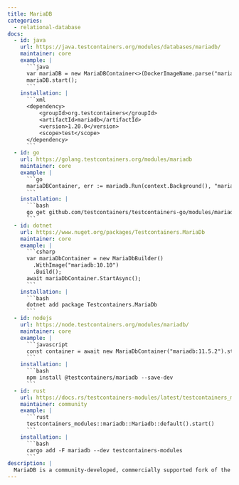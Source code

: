 ```yaml
---
title: MariaDB
categories:
  - relational-database
docs:
  - id: java
    url: https://java.testcontainers.org/modules/databases/mariadb/
    maintainer: core
    example: |
      ```java
      var mariaDB = new MariaDBContainer<>(DockerImageName.parse("mariadb:10.5.5"));
      mariaDB.start();
      ```
    installation: |
      ```xml
      <dependency>
          <groupId>org.testcontainers</groupId>
          <artifactId>mariadb</artifactId>
          <version>1.20.0</version>
          <scope>test</scope>
      </dependency>
      ```
  - id: go
    url: https://golang.testcontainers.org/modules/mariadb
    maintainer: core
    example: |
      ```go
      mariaDBContainer, err := mariadb.Run(context.Background(), "mariadb:11.0.3")
      ```
    installation: |
      ```bash
      go get github.com/testcontainers/testcontainers-go/modules/mariadb
      ```
  - id: dotnet
    url: https://www.nuget.org/packages/Testcontainers.MariaDb
    maintainer: core
    example: |
      ```csharp
      var mariaDbContainer = new MariaDbBuilder()
        .WithImage("mariadb:10.10")
        .Build();
      await mariaDbContainer.StartAsync();
      ```
    installation: |
      ```bash
      dotnet add package Testcontainers.MariaDb
      ```
  - id: nodejs
    url: https://node.testcontainers.org/modules/mariadb/
    maintainer: core
    example: |
      ```javascript
      const container = await new MariaDbContainer("mariadb:11.5.2").start();
      ```
    installation: |
      ```bash
      npm install @testcontainers/mariadb --save-dev
      ```
  - id: rust
    url: https://docs.rs/testcontainers-modules/latest/testcontainers_modules/mariadb/struct.Mariadb.html
    maintainer: community
    example: |
      ```rust
      testcontainers_modules::mariadb::Mariadb::default().start()
      ```
    installation: |
      ```bash
      cargo add -F mariadb --dev testcontainers-modules
      ```
description: |
  MariaDB is a community-developed, commercially supported fork of the MySQL relational database management system.
---
```

